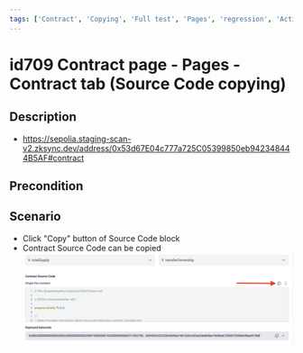 ```yaml
---
tags: ['Contract', 'Copying', 'Full test', 'Pages', 'regression', 'Active']
---
```


# id709 Contract page - Pages - Contract tab (Source Code copying)

## Description
  - https://sepolia.staging-scan-v2.zksync.dev/address/0x53d67E04c777a725C05399850eb942348444B5AF#contract

## Precondition


## Scenario
- Click "Copy" button of Source Code block
- Contract Source Code can be copied
  ![Screenshot](../../../../static/img/Pages/Contracts/id709_1.png)